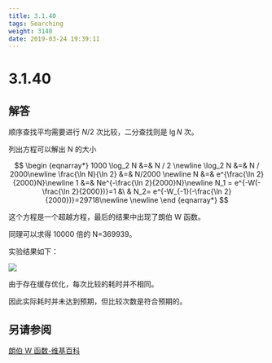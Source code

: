 ```yaml
---
title: 3.1.40
tags: Searching
weight: 3140
date: 2019-03-24 19:39:11
---
```


# 3.1.40

## 解答

顺序查找平均需要进行 $N/2$ 次比较，二分查找则是 $\lg N$ 次。

列出方程可以解出 N 的大小

$$
\begin {eqnarray*}
1000 \log_2 N &=& N / 2 \newline 
\log_2 N &=& N / 2000\newline 
\frac{\ln N}{\ln 2} &=& N/2000 \newline 
N &=& e^{\frac{\ln 2}{2000}N}\newline 
1 &=& Ne^{-\frac{\ln 2}{2000}N}\newline 
N_1 = e^{-W(-\frac{\ln 2}{2000})}=1 &\ & N_2= e^{-W_{-1}(-\frac{\ln 2}{2000})}=29718\newline  \newline 
\end {eqnarray*}
$$

这个方程是一个超越方程，最后的结果中出现了朗伯 W 函数。

同理可以求得 10000 倍的 N=369939。

实验结果如下：

![](/resources/3-1-40/1.png)

由于存在缓存优化，每次比较的耗时并不相同。

因此实际耗时并未达到预期，但比较次数是符合预期的。

## 另请参阅

[朗伯 W 函数-维基百科](https://zh.wikipedia.org/zh-hans/%E6%9C%97%E4%BC%AFW%E5%87%BD%E6%95%B0)
